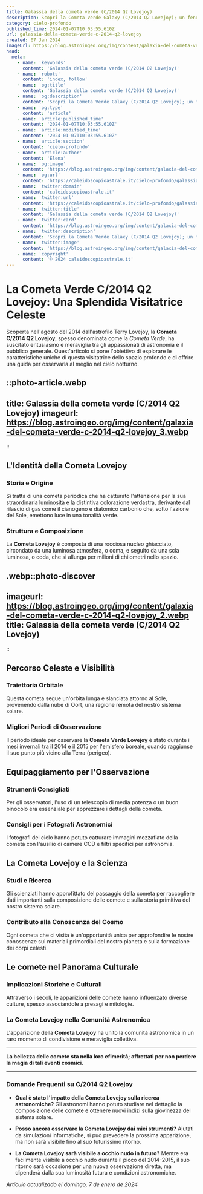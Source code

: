 ```yaml
---
title: Galassia della cometa verde (C/2014 Q2 Lovejoy)
description: Scopri la Cometa Verde Galaxy (C/2014 Q2 Lovejoy); un fenomeno celeste da non perdere. Leggi il nostro blog per i dettagli!
category: cielo-profondo
published_time: 2024-01-07T10:03:55.610Z
url: galassia-della-cometa-verde-c-2014-q2-lovejoy
created: 07 Jan 2024
imageUrl: https://blog.astroingeo.org/img/content/galaxia-del-cometa-verde-c-2014-q2-lovejoy_3.webp
head:
  meta:
    - name: 'keywords'
      content: 'Galassia della cometa verde (C/2014 Q2 Lovejoy)'
    - name: 'robots'
      content: 'index, follow'
    - name: 'og:title'
      content: 'Galassia della cometa verde (C/2014 Q2 Lovejoy)'
    - name: 'og:description'
      content: 'Scopri la Cometa Verde Galaxy (C/2014 Q2 Lovejoy); un fenomeno celeste da non perdere. Leggi il nostro blog per i dettagli!'
    - name: 'og:type'
      content: 'article'
    - name: 'article:published_time'
      content: '2024-01-07T10:03:55.610Z'
    - name: 'article:modified_time'
      content: '2024-01-07T10:03:55.610Z'
    - name: 'article:section'
      content: 'cielo-profondo'
    - name: 'article:author'
      content: 'Elena'
    - name: 'og:image'
      content: 'https://blog.astroingeo.org/img/content/galaxia-del-cometa-verde-c-2014-q2-lovejoy_3.webp'
    - name: 'og:url'
      content: 'https://caleidoscopioastrale.it/cielo-profondo/galassia-della-cometa-verde-c-2014-q2-lovejoy'
    - name: 'twitter:domain'
      content: 'caleidoscopioastrale.it'
    - name: 'twitter:url'
      content: 'https://caleidoscopioastrale.it/cielo-profondo/galassia-della-cometa-verde-c-2014-q2-lovejoy'
    - name: 'twitter:title'
      content: 'Galassia della cometa verde (C/2014 Q2 Lovejoy)'
    - name: 'twitter:card'
      content: 'https://blog.astroingeo.org/img/content/galaxia-del-cometa-verde-c-2014-q2-lovejoy_3.webp'
    - name: 'twitter:description'
      content: 'Scopri la Cometa Verde Galaxy (C/2014 Q2 Lovejoy); un fenomeno celeste da non perdere. Leggi il nostro blog per i dettagli!'
    - name: 'twitter:image'
      content: 'https://blog.astroingeo.org/img/content/galaxia-del-cometa-verde-c-2014-q2-lovejoy_3.webp'
    - name: 'copyright'
      content: '© 2024 caleidoscopioastrale.it'
---
```

# La Cometa Verde C/2014 Q2 Lovejoy: Una Splendida Visitatrice Celeste

Scoperta nell'agosto del 2014 dall'astrofilo Terry Lovejoy, la **Cometa C/2014 Q2 Lovejoy**, spesso denominata come la *Cometa Verde*, ha suscitato entusiasmo e meraviglia tra gli appassionati di astronomia e il pubblico generale. Quest'articolo si pone l'obiettivo di esplorare le caratteristiche uniche di questa visitatrice dello spazio profondo e di offrire una guida per osservarla al meglio nel cielo notturno.

::photo-article.webp
---
title: Galassia della cometa verde (C/2014 Q2 Lovejoy)
imageurl: https://blog.astroingeo.org/img/content/galaxia-del-cometa-verde-c-2014-q2-lovejoy_3.webp
---
::

## L'Identità della Cometa Lovejoy

### Storia e Origine
Si tratta di una cometa periodica che ha catturato l'attenzione per la sua straordinaria luminosità e la distintiva colorazione verdastra, derivante dal rilascio di gas come il cianogeno e diatomico carbonio che, sotto l'azione del Sole, emettono luce in una tonalità verde.

### Struttura e Composizione
La **Cometa Lovejoy** è composta di una rocciosa nucleo ghiacciato, circondato da una luminosa atmosfera, o coma, e seguito da una scia luminosa, o coda, che si allunga per milioni di chilometri nello spazio.

.webp::photo-discover
---
imageurl: https://blog.astroingeo.org/img/content/galaxia-del-cometa-verde-c-2014-q2-lovejoy_2.webp
title: Galassia della cometa verde (C/2014 Q2 Lovejoy)
---
::

## Percorso Celeste e Visibilità

### Traiettoria Orbitale
Questa cometa segue un'orbita lunga e slanciata attorno al Sole, provenendo dalla nube di Oort, una regione remota del nostro sistema solare. 

### Migliori Periodi di Osservazione
Il periodo ideale per osservare la **Cometa Verde Lovejoy** è stato durante i mesi invernali tra il 2014 e il 2015 per l'emisfero boreale, quando raggiunse il suo punto più vicino alla Terra (perigeo).

## Equipaggiamento per l'Osservazione

### Strumenti Consigliati
Per gli osservatori, l'uso di un telescopio di media potenza o un buon binocolo era essenziale per apprezzare i dettagli della cometa. 

### Consigli per i Fotografi Astronomici
I fotografi del cielo hanno potuto catturare immagini mozzafiato della cometa con l'ausilio di camere CCD e filtri specifici per astronomia.

## La Cometa Lovejoy e la Scienza

### Studi e Ricerca
Gli scienziati hanno approfittato del passaggio della cometa per raccogliere dati importanti sulla composizione delle comete e sulla storia primitiva del nostro sistema solare.

### Contributo alla Conoscenza del Cosmo
Ogni cometa che ci visita è un'opportunità unica per approfondire le nostre conoscenze sui materiali primordiali del nostro pianeta e sulla formazione dei corpi celesti.

## Le comete nel Panorama Culturale

### Implicazioni Storiche e Culturali
Attraverso i secoli, le apparizioni delle comete hanno influenzato diverse culture, spesso associandole a presagi e mitologie.

### La Cometa Lovejoy nella Comunità Astronomica
L'apparizione della **Cometa Lovejoy** ha unito la comunità astronomica in un raro momento di condivisione e meraviglia collettiva.

---

**La bellezza delle comete sta nella loro efimerità; affrettati per non perdere la magia di tali eventi cosmici.**

---

### Domande Frequenti su C/2014 Q2 Lovejoy

- **Qual è stato l'impatto della Cometa Lovejoy sulla ricerca astronomiche?**
  Gli astronomi hanno potuto studiare nel dettaglio la composizione delle comete e ottenere nuovi indizi sulla giovinezza del sistema solare.
  
- **Posso ancora osservare la Cometa Lovejoy dai miei strumenti?**
  Aiutati da simulazioni informatiche, si può prevedere la prossima apparizione, ma non sarà visibile fino al suo futurissimo ritorno.
  
- **La Cometa Lovejoy sarà visibile a occhio nudo in futuro?**
  Mentre era facilmente visibile a occhio nudo durante il picco del 2014-2015, il suo ritorno sarà occasione per una nuova osservazione diretta, ma dipenderà dalla sua luminosità futura e condizioni astronomiche.

_Artículo actualizado el domingo, 7 de enero de 2024_